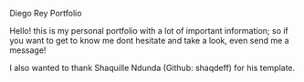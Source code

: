 Diego Rey Portfolio
 
 Hello! this is my personal portfolio with a lot of important information; so if you want to get to know me dont hesitate and take a look, even send me a message!


I also wanted to thank Shaquille Ndunda (Github: shaqdeff) for his template. 